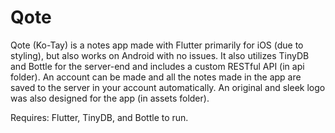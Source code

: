 # Qote
Qote (Ko-Tay) is a notes app made with Flutter primarily for iOS (due to styling), but also works on Android with no issues. It also utilizes TinyDB and Bottle for the server-end and includes a custom RESTful API (in api folder). An account can be made and all the notes made in the app are saved to the server in your account automatically. An original and sleek logo was also designed for the app (in assets folder).

Requires: Flutter, TinyDB, and Bottle to run.

